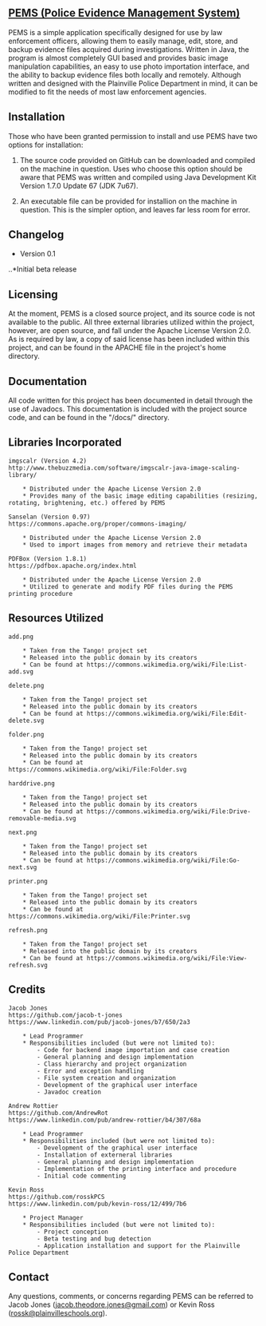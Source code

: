 [PEMS (Police Evidence Management System)](https://github.com/jacob-t-jones/PEMS)
----------

PEMS is a simple application specifically designed for use by law enforcement officers, allowing them to easily manage, edit, 
store, and backup evidence files acquired during investigations. Written in Java, the program is almost completely GUI based 
and provides basic image manipulation capabilities, an easy to use photo importation interface, and the ability to backup 
evidence files both locally and remotely. Although written and designed with the Plainville Police Department in mind, it can 
be modified to fit the needs of most law enforcement agencies.

Installation
----------

<p>Those who have been granted permission to install and use PEMS have two options for installation:</p>

1. The source code provided on GitHub can be downloaded and compiled on the machine in question. Uses who choose this 
   option should be aware that PEMS was written and compiled using Java Development Kit Version 1.7.0 Update 67 (JDK 7u67).
	
2. An executable file can be provided for installion on the machine in question. This is the simpler option, and leaves
   far less room for error.

Changelog
----------

* Version 0.1
	
..*Initial beta release
		
Licensing
----------

At the moment, PEMS is a closed source project, and its source code is not available to the public. All three external
libraries utilized within the project, however, are open source, and fall under the Apache License Version 2.0. As is
required by law, a copy of said license has been included within this project, and can be found in the APACHE file in
the project's home directory.
		
Documentation
----------

All code written for this project has been documented in detail through the use of Javadocs. This documentation is included 
with the project source code, and can be found in the "/docs/" directory.

Libraries Incorporated
----------

	imgscalr (Version 4.2)
	http://www.thebuzzmedia.com/software/imgscalr-java-image-scaling-library/
	
		* Distributed under the Apache License Version 2.0
		* Provides many of the basic image editing capabilities (resizing, rotating, brightening, etc.) offered by PEMS

	Sanselan (Version 0.97)
	https://commons.apache.org/proper/commons-imaging/
	
		* Distributed under the Apache License Version 2.0
		* Used to import images from memory and retrieve their metadata

	PDFBox (Version 1.8.1)
	https://pdfbox.apache.org/index.html

		* Distributed under the Apache License Version 2.0 
		* Utilized to generate and modify PDF files during the PEMS printing procedure 
		
Resources Utilized
----------

	add.png
	
		* Taken from the Tango! project set
		* Released into the public domain by its creators
		* Can be found at https://commons.wikimedia.org/wiki/File:List-add.svg
		
	delete.png
	
		* Taken from the Tango! project set
		* Released into the public domain by its creators
		* Can be found at https://commons.wikimedia.org/wiki/File:Edit-delete.svg
		
	folder.png
		
		* Taken from the Tango! project set
		* Released into the public domain by its creators
		* Can be found at https://commons.wikimedia.org/wiki/File:Folder.svg
		
	harddrive.png
	
		* Taken from the Tango! project set
		* Released into the public domain by its creators
		* Can be found at https://commons.wikimedia.org/wiki/File:Drive-removable-media.svg
		
	next.png
	
		* Taken from the Tango! project set
		* Released into the public domain by its creators
		* Can be found at https://commons.wikimedia.org/wiki/File:Go-next.svg
		
	printer.png
	
		* Taken from the Tango! project set
		* Released into the public domain by its creators
		* Can be found at https://commons.wikimedia.org/wiki/File:Printer.svg
		
	refresh.png
	
		* Taken from the Tango! project set
		* Released into the public domain by its creators
		* Can be found at https://commons.wikimedia.org/wiki/File:View-refresh.svg

Credits
----------

	Jacob Jones
	https://github.com/jacob-t-jones
	https://www.linkedin.com/pub/jacob-jones/b7/650/2a3
	
		* Lead Programmer
		* Responsibilities included (but were not limited to):
			- Code for backend image importation and case creation
			- General planning and design implementation
			- Class hierarchy and project organization
			- Error and exception handling
			- File system creation and organization
			- Development of the graphical user interface
			- Javadoc creation
		
	Andrew Rottier
	https://github.com/AndrewRot
	https://www.linkedin.com/pub/andrew-rottier/b4/307/68a
	
		* Lead Programmer
		* Responsibilities included (but were not limited to):
			- Development of the graphical user interface
			- Installation of externeral libraries 
			- General planning and design implementation
			- Implementation of the printing interface and procedure
			- Initial code commenting
	
	Kevin Ross
	https://github.com/rosskPCS
	https://www.linkedin.com/pub/kevin-ross/12/499/7b6
		
		* Project Manager
		* Responsibilities included (but were not limited to):
			- Project conception
			- Beta testing and bug detection
			- Application installation and support for the Plainville Police Department
			
Contact
----------

Any questions, comments, or concerns regarding PEMS can be referred to Jacob Jones (jacob.theodore.jones@gmail.com) or Kevin
Ross (rossk@plainvilleschools.org).